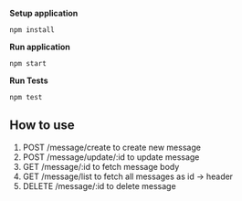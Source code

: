 **Setup application**

`npm install`

**Run application**

`npm start`

**Run Tests**

`npm test`

## How to use

1. POST /message/create to create new message
2. POST /message/update/:id to update message
3. GET /message/:id to fetch message body
4. GET /message/list to fetch all messages as id -> header
5. DELETE /message/:id to delete message
